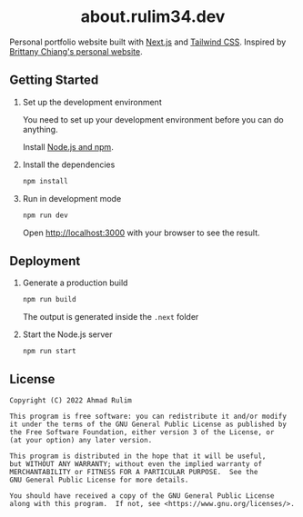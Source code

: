 <h1 align="center">about.rulim34.dev</h1>

Personal portfolio website built with [Next.js](https://nextjs.org/) and [Tailwind CSS](https://tailwindcss.com/). Inspired by [Brittany Chiang's personal website](https://github.com/bchiang7/v4).

## Getting Started

1. Set up the development environment

   You need to set up your development environment before you can do anything.

   Install [Node.js and npm](https://nodejs.org/en/download/).

2. Install the dependencies

   ```bash
   npm install
   ```

3. Run in development mode

   ```bash
   npm run dev
   ```

   Open [http://localhost:3000](http://localhost:3000) with your browser to see the result.

## Deployment

1. Generate a production build

   ```bash
   npm run build
   ```

   The output is generated inside the `.next` folder

2. Start the Node.js server

   ```bash
   npm run start
   ```

## License

```
Copyright (C) 2022 Ahmad Rulim

This program is free software: you can redistribute it and/or modify
it under the terms of the GNU General Public License as published by
the Free Software Foundation, either version 3 of the License, or
(at your option) any later version.

This program is distributed in the hope that it will be useful,
but WITHOUT ANY WARRANTY; without even the implied warranty of
MERCHANTABILITY or FITNESS FOR A PARTICULAR PURPOSE.  See the
GNU General Public License for more details.

You should have received a copy of the GNU General Public License
along with this program.  If not, see <https://www.gnu.org/licenses/>.
```
